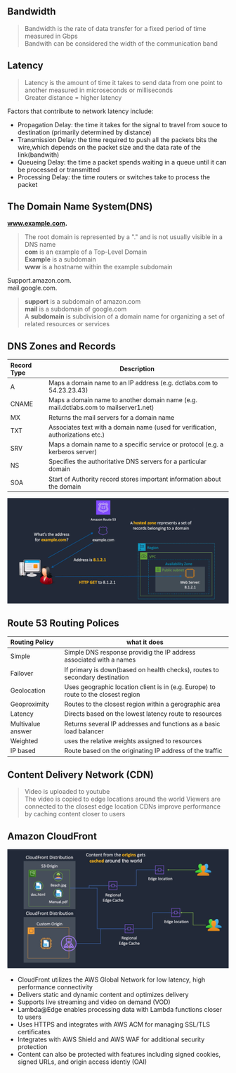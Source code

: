 ## Bandwidth   
  
>  Bandwidth is the rate of data transfer for a fixed period of time measured in Gbps  
>  Bandwith can be considered the width of the communication band

## Latency
  
>  Latency is the amount of time it takes to send data from one point to another measured in microseconds or milliseconds    
>  Greater distance = higher latency  
  
Factors that contribute to network latency include:    
- Propagation Delay: the time it takes for the signal to travel from souce to destination (primarily determined by distance)    
- Transmission Delay: the time required to push all the packets bits the wire,which depends on the packet size and the data rate of the link(bandwith)  
- Queueing Delay: the time a packet spends waiting in a queue until it can be processed or transmitted  
- Processing Delay: the time routers or switches take to process the packet  

## The Domain Name System(DNS)
 **www.example.com.**  
> The root domain is represented by a "." and is not usually visible in a DNS name   
> **com** is an example of a Top-Level Domain  
> **Example** is a subdomain  
> **www** is a hostname within the example subdomain 

Support.amazon.com.  
mail.google.com.  
> **support** is a subdomain of amazon.com  
> **mail** is a subdomain of google.com  
> A **subdomain** is subdivision of a domain name for organizing a set of related resources or services  

## DNS Zones and Records
  
| Record Type |                                   Description                                          |
|:------------|----------------------------------------------------------------------------------------|
|A            | Maps a domain name to an IP address (e.g. dctlabs.com to 54.23.23.43)                  |
|CNAME        | Maps a domain name to another domain name (e.g. mail.dctlabs.com to mailserver1.net)   |
|MX           | Returns the mail servers for a domain name                                             |
|TXT          | Associates text with a domain name (used for verification, authorizations etc.)        |
|SRV          | Maps a domain name to a specific service or protocol (e.g. a kerberos server)          |
|NS           | Specifies the authoritative DNS servers for a particular domain                        |
|SOA          | Start of Authority record stores important information about the domain                |


![alt text](./Images/image7.png)  


## Route 53 Routing Polices  
  
|   Routing Policy  |                               what it does                                         |
|:------------------|------------------------------------------------------------------------------------|
|       Simple      |Simple DNS response providig the IP address associated with a names                 |
|      Failover     |  If primary is down(based on health checks), routes to secondary destination       |
|    Geolocation    | Uses geographic location client is in (e.g. Europe) to route to the closest region |
|   Geoproximity    | Routes to the closest region within a gerographic area                             |
|      Latency      | Directs based on the lowest latency route to resources                             |
| Multivalue answer | Returns several IP addresses and functions as a basic load balancer                |
|     Weighted      | uses the relative weights assigned to resources                                    |
|     IP based      | Route based on the originating IP address of the traffic                           |  
  
## Content Delivery Network (CDN)

> Video is uploaded to youtube  
> The video is copied to edge locations around the world
> Viewers are connected to the closest edge location
> CDNs improve performance by caching content closer to users

## Amazon CloudFront
  
 ![alt text](./Images/image8.png)  
   
- CloudFront utilizes the AWS Global Network for low latency, high performance connectivity  
- Delivers static and dynamic content and optimizes delivery    
- Supports live streaming and video on demand (VOD)  
- Lambda@Edge enables processing data with Lambda functions closer to users  
- Uses HTTPS and integrates with AWS ACM for managing SSL/TLS certificates  
- Integrates with AWS Shield and AWS WAF for additional security protection  
- Content can also be protected with features including signed cookies, signed URLs, and origin access identiy (OAI)


